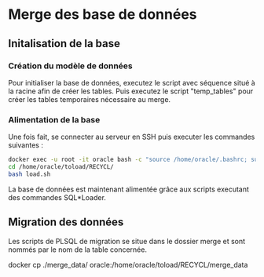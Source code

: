 # Merge des base de données

## Initalisation de la base 

### Création du modèle de données

Pour initialiser la base de données, executez le script avec séquence situé à la racine afin de créer les tables. Puis executez le script "temp_tables" pour créer les tables temporaires nécessaire au merge.

### Alimentation de la base

Une fois fait, se connecter au serveur en SSH puis executer les commandes suivantes :

```bash
docker exec -u root -it oracle bash -c "source /home/oracle/.bashrc; su oracle;"
cd /home/oracle/toload/RECYCL/
bash load.sh
```

La base de données est maintenant alimentée grâce aux scripts executant des commandes SQL*Loader.

## Migration des données

Les scripts de PLSQL de migration se situe dans le dossier merge et sont nommés par le nom de la table concernée. 



docker cp ./merge_data/ oracle:/home/oracle/toload/RECYCL/merge_data
